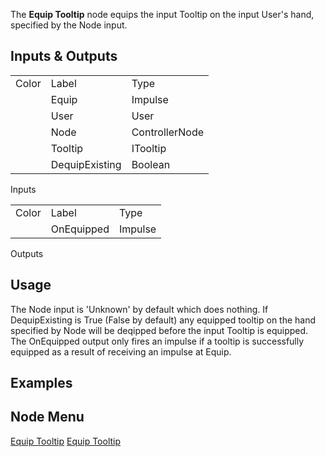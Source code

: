 <languages></languages> <translate> The **Equip Tooltip** node equips
the input Tooltip on the input User's hand, specified by the Node input.

## Inputs & Outputs

|       |                |                |
|-------|----------------|----------------|
| Color | Label          | Type           |
|       | Equip          | Impulse        |
|       | User           | User           |
|       | Node           | ControllerNode |
|       | Tooltip        | ITooltip       |
|       | DequipExisting | Boolean        |

Inputs

|       |            |         |
|-------|------------|---------|
| Color | Label      | Type    |
|       | OnEquipped | Impulse |

Outputs

## Usage

The Node input is 'Unknown' by default which does nothing. If
DequipExisting is True (False by default) any equipped tooltip on the
hand specified by Node will be deqipped before the input Tooltip is
equipped. The OnEquipped output only fires an impulse if a tooltip is
successfully equipped as a result of receiving an impulse at Equip.

## Examples

## Node Menu

</translate>

[Equip Tooltip](Category:Protoflux{{#translation:}} "wikilink") [Equip
Tooltip](Category:Protoflux:Tools{{#translation:}} "wikilink")